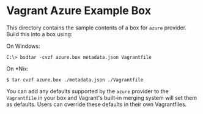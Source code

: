 # Vagrant Azure Example Box

This directory contains the sample contents of a box for `azure` provider. Build this into a box using:

On Windows:
```
C:\> bsdtar -cvzf azure.box metadata.json Vagrantfile
```

On *Nix:
```
$ tar cvzf azure.box ./metadata.json ./Vagrantfile
```

You can add any defaults supported by the ```azure``` provider to the `Vagrantfile` in your box and Vagrant's built-in merging system will set them as defaults. Users can override these defaults in their own Vagrantfiles.
